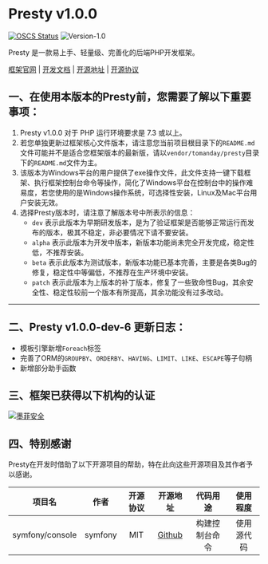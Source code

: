 # Presty v1.0.0

[![OSCS Status](https://www.oscs1024.com/platform/badge/Cat-Catalpa/core.svg?size=small)](https://www.oscs1024.com/project/Cat-Catalpa/core?ref=badge_small)
![Version-1.0](https://img.shields.io/badge/version-1.0-success)


Presty 是一款易上手、轻量级、完善化的后端PHP开发框架。

[框架官网](https://presty.catcatalpa.com) | [开发文档](https://doc.presty.catcatalpa.com) | [开源地址](https://github.com/catcatalpa/presty) | [开源协议](https://github.com/catcatalpa/presty/blob/master/LICENSE)

## 一、在使用本版本的Presty前，您需要了解以下重要事项：

1. Presty v1.0.0 对于 PHP 运行环境要求是 7.3 或以上。
2. 若您单独更新过框架核心文件版本，请注意您当前项目根目录下的`README.md`文件可能并不是适合您框架版本的最新版，请以`vendor/tomanday/presty`目录下的`README.md`文件为主。
3. 该版本为Windows平台的用户提供了exe操作文件，此文件支持一键下载框架、执行框架控制台命令等操作，简化了Windows平台在控制台中的操作难易度，若您使用的是Windows操作系统，可选择性安装，Linux及Mac平台用户安装无效。
4. 选择Presty版本时，请注意了解版本号中所表示的信息：
    - `dev` 表示此版本为早期研发版本，是为了验证框架是否能够正常运行而发布的版本，极其不稳定，非必要情况下请不要安装。
    - `alpha` 表示此版本为开发中版本，新版本功能尚未完全开发完成，稳定性低，不推荐安装。
    - `beta` 表示此版本为测试版本，新版本功能已基本完善，主要是各类Bug的修复，稳定性中等偏低，不推荐在生产环境中安装。
    - `patch` 表示此版本为上版本的补丁版本，修复了一些致命性Bug，其余安全性、稳定性较前一个版本有所提高，其余功能没有过多改动。
---

## 二、Presty v1.0.0-dev-6 更新日志：

- 模板引擎新增`Foreach`标签
- 完善了ORM的`GROUPBY`、`ORDERBY`、`HAVING`、`LIMIT`、`LIKE`、`ESCAPE`等子句柄
- 新增部分助手函数

## 三、框架已获得以下机构的认证

[![墨菲安全](https://www.murphysec.com/assets/logo.6a136b81.svg)](https://old.murphysec.com/dr/ajgI6mrQe7eRYZmc0J)


## 四、特别感谢

Presty在开发时借助了以下开源项目的帮助，特在此向这些开源项目及其作者予以感谢。

|       项目名       |   作者    | 开源协议 |                     开源地址                     |  代码用途   | 使用程度  |
|:---------------:|:-------:|:----:|:--------------------------------------------:|:-------:|:-----:|
| symfony/console | symfony | MIT  | [Github](https://github.com/symfony/symfony) | 构建控制台命令 | 使用源代码 |